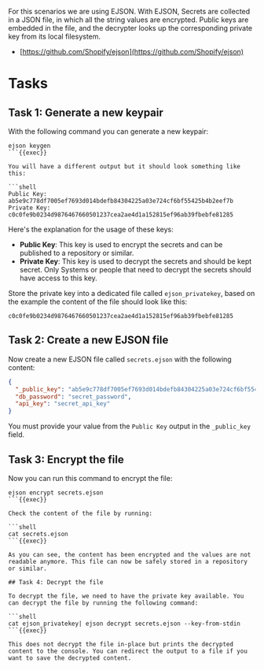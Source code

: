 For this scenarios we are using EJSON. With EJSON, Secrets are collected in a JSON file, in which all the string values are encrypted. Public keys are embedded in the file, and the decrypter looks up the corresponding private key from its local filesystem.

* [https://github.com/Shopify/ejson](https://github.com/Shopify/ejson)

# Tasks


## Task 1: Generate a new keypair

With the following command you can generate a new keypair:

```shell
ejson keygen
```{{exec}}

You will have a different output but it should look something like this:

```shell
Public Key:
ab5e9c778df7005ef7693d014bdefb84304225a03e724cf6bf55425b4b2eef7b
Private Key:
c0c0fe9b0234d9876467660501237cea2ae4d1a152815ef96ab39fbebfe81285
```

Here's the explanation for the usage of these keys:

* **Public Key**: This key is used to encrypt the secrets and can be published to a repository or similar.
* **Private Key**: This key is used to decrypt the secrets and should be kept secret. Only Systems or people that need to decrypt the secrets should have access to this key.

Store the private key into a dedicated file called `ejson_privatekey`, based on the example the content of the file should look like this:

```shell
c0c0fe9b0234d9876467660501237cea2ae4d1a152815ef96ab39fbebfe81285
````

## Task 2: Create a new EJSON file

Now create a new EJSON file called `secrets.ejson` with the following content:

```json
{
  "_public_key": "ab5e9c778df7005ef7693d014bdefb84304225a03e724cf6bf55425b4b2eef7b",
  "db_password": "secret_password",
  "api_key": "secret_api_key"
}
```

You must provide your value from the `Public Key` output in the `_public_key` field.

## Task 3: Encrypt the file

Now you can run this command to encrypt the file:

```shell
ejson encrypt secrets.ejson
```{{exec}}

Check the content of the file by running:

```shell
cat secrets.ejson
```{{exec}}

As you can see, the content has been encrypted and the values are not readable anymore. This file can now be safely stored in a repository or similar.

## Task 4: Decrypt the file

To decrypt the file, we need to have the private key available. You can decrypt the file by running the following command:

```shell
cat ejson_privatekey| ejson decrypt secrets.ejson --key-from-stdin
```{{exec}}

This does not decrypt the file in-place but prints the decrypted content to the console. You can redirect the output to a file if you want to save the decrypted content.
